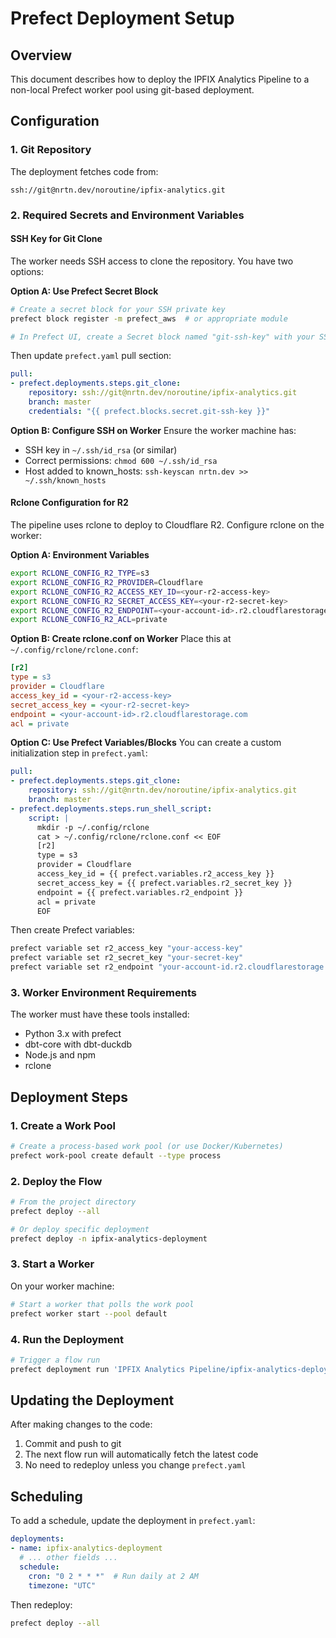 # Prefect Deployment Setup

## Overview
This document describes how to deploy the IPFIX Analytics Pipeline to a non-local Prefect worker pool using git-based deployment.

## Configuration

### 1. Git Repository
The deployment fetches code from:
```
ssh://git@nrtn.dev/noroutine/ipfix-analytics.git
```

### 2. Required Secrets and Environment Variables

#### SSH Key for Git Clone
The worker needs SSH access to clone the repository. You have two options:

**Option A: Use Prefect Secret Block**
```bash
# Create a secret block for your SSH private key
prefect block register -m prefect_aws  # or appropriate module

# In Prefect UI, create a Secret block named "git-ssh-key" with your SSH private key
```

Then update `prefect.yaml` pull section:
```yaml
pull:
- prefect.deployments.steps.git_clone:
    repository: ssh://git@nrtn.dev/noroutine/ipfix-analytics.git
    branch: master
    credentials: "{{ prefect.blocks.secret.git-ssh-key }}"
```

**Option B: Configure SSH on Worker**
Ensure the worker machine has:
- SSH key in `~/.ssh/id_rsa` (or similar)
- Correct permissions: `chmod 600 ~/.ssh/id_rsa`
- Host added to known_hosts: `ssh-keyscan nrtn.dev >> ~/.ssh/known_hosts`

#### Rclone Configuration for R2
The pipeline uses rclone to deploy to Cloudflare R2. Configure rclone on the worker:

**Option A: Environment Variables**
```bash
export RCLONE_CONFIG_R2_TYPE=s3
export RCLONE_CONFIG_R2_PROVIDER=Cloudflare
export RCLONE_CONFIG_R2_ACCESS_KEY_ID=<your-r2-access-key>
export RCLONE_CONFIG_R2_SECRET_ACCESS_KEY=<your-r2-secret-key>
export RCLONE_CONFIG_R2_ENDPOINT=<your-account-id>.r2.cloudflarestorage.com
export RCLONE_CONFIG_R2_ACL=private
```

**Option B: Create rclone.conf on Worker**
Place this at `~/.config/rclone/rclone.conf`:
```ini
[r2]
type = s3
provider = Cloudflare
access_key_id = <your-r2-access-key>
secret_access_key = <your-r2-secret-key>
endpoint = <your-account-id>.r2.cloudflarestorage.com
acl = private
```

**Option C: Use Prefect Variables/Blocks**
You can create a custom initialization step in `prefect.yaml`:

```yaml
pull:
- prefect.deployments.steps.git_clone:
    repository: ssh://git@nrtn.dev/noroutine/ipfix-analytics.git
    branch: master
- prefect.deployments.steps.run_shell_script:
    script: |
      mkdir -p ~/.config/rclone
      cat > ~/.config/rclone/rclone.conf << EOF
      [r2]
      type = s3
      provider = Cloudflare
      access_key_id = {{ prefect.variables.r2_access_key }}
      secret_access_key = {{ prefect.variables.r2_secret_key }}
      endpoint = {{ prefect.variables.r2_endpoint }}
      acl = private
      EOF
```

Then create Prefect variables:
```bash
prefect variable set r2_access_key "your-access-key"
prefect variable set r2_secret_key "your-secret-key"
prefect variable set r2_endpoint "your-account-id.r2.cloudflarestorage.com"
```

### 3. Worker Environment Requirements

The worker must have these tools installed:
- Python 3.x with prefect
- dbt-core with dbt-duckdb
- Node.js and npm
- rclone

## Deployment Steps

### 1. Create a Work Pool
```bash
# Create a process-based work pool (or use Docker/Kubernetes)
prefect work-pool create default --type process
```

### 2. Deploy the Flow
```bash
# From the project directory
prefect deploy --all

# Or deploy specific deployment
prefect deploy -n ipfix-analytics-deployment
```

### 3. Start a Worker
On your worker machine:
```bash
# Start a worker that polls the work pool
prefect worker start --pool default
```

### 4. Run the Deployment
```bash
# Trigger a flow run
prefect deployment run 'IPFIX Analytics Pipeline/ipfix-analytics-deployment'
```

## Updating the Deployment

After making changes to the code:
1. Commit and push to git
2. The next flow run will automatically fetch the latest code
3. No need to redeploy unless you change `prefect.yaml`

## Scheduling

To add a schedule, update the deployment in `prefect.yaml`:
```yaml
deployments:
- name: ipfix-analytics-deployment
  # ... other fields ...
  schedule:
    cron: "0 2 * * *"  # Run daily at 2 AM
    timezone: "UTC"
```

Then redeploy:
```bash
prefect deploy --all
```
